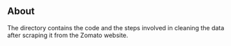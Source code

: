 ## About 

The directory contains the code and the steps involved in cleaning the data after scraping it from the Zomato website.
